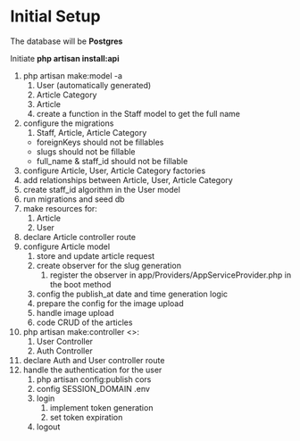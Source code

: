 # Initial Setup 

The database will be **Postgres**

Initiate **php artisan install:api**

1. php artisan make:model -a 
    1. User (automatically generated)
    2. Article Category
    3. Article 
    4. create a function in the Staff model to get the full name 
2. configure the migrations 
    1. Staff, Article, Article Category
    - foreignKeys should not be fillables
    - slugs should not be fillable
    - full_name & staff_id should not be fillable
3. configure Article, User, Article Category factories 
4. add relationships between Article, User, Article Category
5. create staff_id algorithm in the User model 
6. run migrations and seed db 
7. make resources for:
    1. Article
    2. User
8. declare Article controller route 
9. configure Article model
    1.  store and update article request
    2. create observer for the slug generation 
        1. register the observer in app/Providers/AppServiceProvider.php in the boot method
    3. config the publish_at date and time generation logic
    4. prepare the config for the image upload
    5. handle image upload 
    6. code CRUD of the articles
10. php artisan make:controller <>: 
    1. User Controller 
    2. Auth Controller
11. declare Auth and User controller route
12. handle the authentication for the user 
    1.  php artisan config:publish cors
    2. config SESSION_DOMAIN .env 
    3. login
        1. implement token generation 
        2. set token expiration
    4. logout